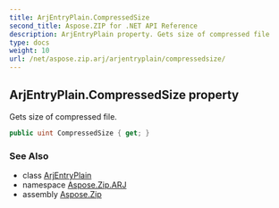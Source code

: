 ```yaml
---
title: ArjEntryPlain.CompressedSize
second_title: Aspose.ZIP for .NET API Reference
description: ArjEntryPlain property. Gets size of compressed file
type: docs
weight: 10
url: /net/aspose.zip.arj/arjentryplain/compressedsize/
---
```

## ArjEntryPlain.CompressedSize property

Gets size of compressed file.

```csharp
public uint CompressedSize { get; }
```

### See Also

* class [ArjEntryPlain](../)
* namespace [Aspose.Zip.ARJ](../../arjentryplain/)
* assembly [Aspose.Zip](../../../)



